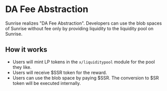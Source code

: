 # DA Fee Abstraction

Sunrise realizes "DA Fee Abstraction". Developers can use the blob spaces of Sunrise without fee only by providing liquidity to the liquidity pool on Sunrise.

## How it works

* Users will mint LP tokens in the `x/liquiditypool` module for the pool they like.
* Users will receive $SSR token for the reward.
* Users can use the blob space by paying $SSR. The conversion to $SR token will be executed internally.
